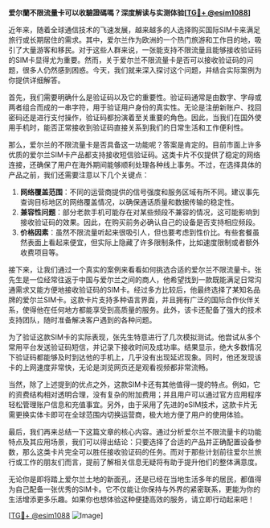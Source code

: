 **爱尔蘭不限流量卡可以收驗證碼嗎？深度解读与实测体验[[TG💪+ @esim1088](https://t.me/s/esim1088)]**

近年来，随着全球通信技术的飞速发展，越来越多的人选择购买国际SIM卡来满足旅行或长期居住的需求。其中，爱尔兰作为欧洲的一个热门旅游和工作目的地，吸引了大量游客和移民。对于这些人群来说，一张能支持不限流量且能够接收验证码的SIM卡显得尤为重要。然而，关于爱尔兰不限流量卡是否可以接收验证码的问题，很多人仍然感到困惑。今天，我们就来深入探讨这个问题，并结合实际案例为你提供详细解答。

首先，我们需要明确什么是验证码以及它的重要性。验证码通常是由数字、字母或两者组合而成的一串字符，用于验证用户身份的真实性。无论是注册新账户、找回密码还是进行支付操作，验证码都扮演着至关重要的角色。因此，当我们在国外使用手机时，能否正常接收到验证码直接关系到我们的日常生活和工作便利性。

那么，爱尔兰的不限流量卡是否具备这一功能呢？答案是肯定的。目前市面上许多优质的爱尔兰SIM卡产品都支持接收短信验证码。这类卡片不仅提供了稳定的网络连接，还确保了用户在海外期间能够顺利处理各种线上事务。不过，在选择具体的产品之前，我们还需要注意以下几个关键点：

1. **网络覆盖范围**：不同的运营商提供的信号强度和服务区域有所不同。建议事先查询目标地区的网络覆盖情况，以确保通话质量和数据传输的稳定性。
2. **兼容性问题**：部分老款手机可能存在对某些频段不兼容的情况，这可能影响到接收验证码的效果。因此，在购买前务必确认自己的设备是否支持相应频段。
3. **价格因素**：虽然不限流量听起来很吸引人，但也要考虑到性价比。有些套餐虽然表面上看起来便宜，但实际上隐藏了许多限制条件，比如速度限制或者额外收费项目等。

接下来，让我们通过一个真实的案例来看看如何挑选合适的爱尔兰不限流量卡。张先生是一位经常往返于中国与爱尔兰之间的商人，他希望找到一款既能满足日常沟通需求又能方便地接收验证码的SIM卡。经过多方比较后，他最终选择了某知名品牌的爱尔兰SIM卡。这款卡片支持多种语言界面，并且拥有广泛的国际合作伙伴关系，使得他在任何地方都能享受到高质量的服务。此外，该卡还配备了强大的技术支持团队，随时准备解决客户遇到的各种问题。

为了验证这款SIM卡的实际表现，张先生特意进行了几次模拟测试。他尝试从多个常用平台发送验证码短信，并记录下接收时间及成功率。结果显示，绝大多数情况下验证码都能够及时到达他的手机上，几乎没有出现延迟现象。同时，他还发现该卡的上网速度非常快，无论是浏览网页还是观看视频都非常流畅。

当然，除了上述提到的优点之外，这款SIM卡还有其他值得一提的特点。例如，它的资费结构相对透明合理，没有复杂的附加费用；并且用户可以通过官方应用程序轻松管理账户信息和充值事宜。另外，由于采用了先进的eSIM技术，这款卡片无需更换实体卡即可在全球范围内切换运营商，极大地方便了用户的使用体验。

最后，我们再来总结一下这篇文章的核心内容。通过分析爱尔兰不限流量卡的功能特点及其应用场景，我们可以得出结论：只要选择了合适的产品并正确配置设备参数，那么这类卡片完全可以胜任接收验证码的任务。而对于那些计划前往爱尔兰旅行或工作的朋友们而言，提前了解相关信息无疑将有助于提升他们的整体满意度。

无论你是即将踏上爱尔兰土地的新面孔，还是已经在当地生活多年的居民，都值得为自己配备一张优秀的SIM卡。它不仅能让你保持与外界的紧密联系，更能为你的生活增添更多乐趣。如果你也想体验这种便捷高效的服务，请立即行动起来吧！

[[TG💪+ @esim1088](https://t.me/s/esim1088) ![Image](https://i.postimg.cc/4NQfJmqS/Snipaste-2025-05-13-00-14-12.png)]